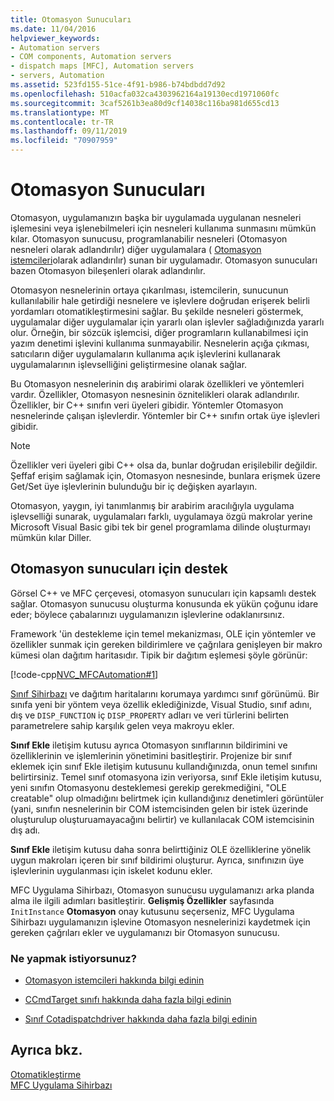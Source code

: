 ```yaml
---
title: Otomasyon Sunucuları
ms.date: 11/04/2016
helpviewer_keywords:
- Automation servers
- COM components, Automation servers
- dispatch maps [MFC], Automation servers
- servers, Automation
ms.assetid: 523fd155-51ce-4f91-b986-b74bdbdd7d92
ms.openlocfilehash: 510acfa032ca4303962164a19130ecd1971060fc
ms.sourcegitcommit: 3caf5261b3ea80d9cf14038c116ba981d655cd13
ms.translationtype: MT
ms.contentlocale: tr-TR
ms.lasthandoff: 09/11/2019
ms.locfileid: "70907959"
---
```

# <a name="automation-servers"></a>Otomasyon Sunucuları

Otomasyon, uygulamanızın başka bir uygulamada uygulanan nesneleri işlemesini veya işlenebilmeleri için nesneleri kullanıma sunmasını mümkün kılar. Otomasyon sunucusu, programlanabilir nesneleri (Otomasyon nesneleri olarak adlandırılır) diğer uygulamalara ( [Otomasyon istemcileri](../mfc/automation-clients.md)olarak adlandırılır) sunan bir uygulamadır. Otomasyon sunucuları bazen Otomasyon bileşenleri olarak adlandırılır.

Otomasyon nesnelerinin ortaya çıkarılması, istemcilerin, sunucunun kullanılabilir hale getirdiği nesnelere ve işlevlere doğrudan erişerek belirli yordamları otomatikleştirmesini sağlar. Bu şekilde nesneleri göstermek, uygulamalar diğer uygulamalar için yararlı olan işlevler sağladığınızda yararlı olur. Örneğin, bir sözcük işlemcisi, diğer programların kullanabilmesi için yazım denetimi işlevini kullanıma sunmayabilir. Nesnelerin açığa çıkması, satıcıların diğer uygulamaların kullanıma açık işlevlerini kullanarak uygulamalarının işlevselliğini geliştirmesine olanak sağlar.

Bu Otomasyon nesnelerinin dış arabirimi olarak özellikleri ve yöntemleri vardır. Özellikler, Otomasyon nesnesinin öznitelikleri olarak adlandırılır. Özellikler, bir C++ sınıfın veri üyeleri gibidir. Yöntemler Otomasyon nesnelerinde çalışan işlevlerdir. Yöntemler bir C++ sınıfın ortak üye işlevleri gibidir.

> [!NOTE]
>  Özellikler veri üyeleri gibi C++ olsa da, bunlar doğrudan erişilebilir değildir. Şeffaf erişim sağlamak için, Otomasyon nesnesinde, bunlara erişmek üzere Get/Set üye işlevlerinin bulunduğu bir iç değişken ayarlayın.

Otomasyon, yaygın, iyi tanımlanmış bir arabirim aracılığıyla uygulama işlevselliği sunarak, uygulamaları farklı, uygulamaya özgü makrolar yerine Microsoft Visual Basic gibi tek bir genel programlama dilinde oluşturmayı mümkün kılar Diller.

##  <a name="_core_support_for_automation_servers"></a>Otomasyon sunucuları için destek

Görsel C++ ve MFC çerçevesi, otomasyon sunucuları için kapsamlı destek sağlar. Otomasyon sunucusu oluşturma konusunda ek yükün çoğunu idare eder; böylece çabalarınızı uygulamanızın işlevlerine odaklanırsınız.

Framework 'ün destekleme için temel mekanizması, OLE için yöntemler ve özellikler sunmak için gereken bildirimlere ve çağrılara genişleyen bir makro kümesi olan dağıtım haritasıdır. Tipik bir dağıtım eşlemesi şöyle görünür:

[!code-cpp[NVC_MFCAutomation#1](../mfc/codesnippet/cpp/automation-servers_1.cpp)]

[Sınıf Sihirbazı](reference/mfc-class-wizard.md) ve dağıtım haritalarını korumaya yardımcı sınıf görünümü. Bir sınıfa yeni bir yöntem veya özellik eklediğinizde, Visual Studio, sınıf adını, dış ve `DISP_FUNCTION` iç `DISP_PROPERTY` adları ve veri türlerini belirten parametrelere sahip karşılık gelen veya makroyu ekler.

**Sınıf Ekle** iletişim kutusu ayrıca Otomasyon sınıflarının bildirimini ve özelliklerinin ve işlemlerinin yönetimini basitleştirir. Projenize bir sınıf eklemek için sınıf Ekle iletişim kutusunu kullandığınızda, onun temel sınıfını belirtirsiniz. Temel sınıf otomasyona izin veriyorsa, sınıf Ekle iletişim kutusu, yeni sınıfın Otomasyonu desteklemesi gerekip gerekmediğini, "OLE creatable" olup olmadığını belirtmek için kullandığınız denetimleri görüntüler (yani, sınıfın nesnelerinin bir COM istemcisinden gelen bir istek üzerinde oluşturulup oluşturuamayacağını belirtir) ve kullanılacak COM istemcisinin dış adı.

**Sınıf Ekle** iletişim kutusu daha sonra belirttiğiniz OLE özelliklerine yönelik uygun makroları içeren bir sınıf bildirimi oluşturur. Ayrıca, sınıfınızın üye işlevlerinin uygulanması için iskelet kodunu ekler.

MFC Uygulama Sihirbazı, Otomasyon sunucusu uygulamanızı arka planda alma ile ilgili adımları basitleştirir. **Gelişmiş Özellikler** sayfasında `InitInstance` **Otomasyon** onay kutusunu seçerseniz, MFC Uygulama Sihirbazı uygulamanızın işlevine Otomasyon nesnelerinizi kaydetmek için gereken çağrıları ekler ve uygulamanızı bir Otomasyon sunucusu.

### <a name="what-do-you-want-to-do"></a>Ne yapmak istiyorsunuz?

- [Otomasyon istemcileri hakkında bilgi edinin](../mfc/automation-clients.md)

- [CCmdTarget sınıfı hakkında daha fazla bilgi edinin](../mfc/reference/ccmdtarget-class.md)

- [Sınıf Cotadispatchdriver hakkında daha fazla bilgi edinin](../mfc/reference/coledispatchdriver-class.md)

## <a name="see-also"></a>Ayrıca bkz.

[Otomatikleştirme](../mfc/automation.md)<br/>
[MFC Uygulama Sihirbazı](../mfc/reference/mfc-application-wizard.md)
